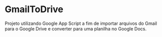 # GmailToDrive
Projeto utilizando Google App Script a fim de importar arquivos do Gmail para o Google Drive e converter para uma planilha no Google Docs.
